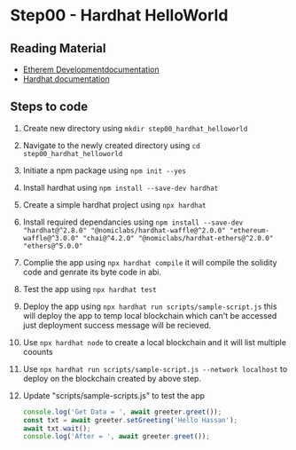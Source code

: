 # Step00 - Hardhat HelloWorld

## Reading Material

- [Etherem Developmentdocumentation](https://ethereum.org/en/developers/docs/)
- [Hardhat documentation](https://hardhat.org/getting-started/)

## Steps to code

1. Create new directory using `mkdir step00_hardhat_helloworld`
2. Navigate to the newly created directory using `cd step00_hardhat_helloworld`
3. Initiate a npm package using `npm init --yes`
4. Install hardhat using `npm install --save-dev hardhat`
5. Create a simple hardhat project using `npx hardhat`
6. Install required dependancies using `npm install --save-dev "hardhat@^2.8.0" "@nomiclabs/hardhat-waffle@^2.0.0" "ethereum-waffle@^3.0.0" "chai@^4.2.0" "@nomiclabs/hardhat-ethers@^2.0.0" "ethers@^5.0.0"`
7. Complie the app using `npx hardhat compile` it will compile the solidity code and genrate its byte code in abi.
8. Test the app using `npx hardhat test`
9. Deploy the app using `npx hardhat run scripts/sample-script.js` this will deploy the app to temp local blockchain which can't be accessed just deployment success message will be recieved.
10. Use `npx hardhat node` to create a local blockchain and it will list multiple coounts
11. Use `npx hardhat run scripts/sample-script.js --network localhost` to deploy on the blockchain created by above step.
12. Update "scripts/sample-scripts.js" to test the app

    ```js
    console.log('Get Data = ', await greeter.greet());
    const txt = await greeter.setGreeting('Hello Hassan');
    await txt.wait();
    console.log('After = ', await greeter.greet());
    ```
